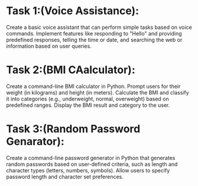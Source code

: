 Task 1:(Voice Assistance):
==
Create a basic voice assistant that can perform simple tasks based on voice commands. Implement features like responding to "Hello" and providing predefined responses, telling the time or date, and searching the web or information based on user queries.


Task 2:(BMI CAalculator):
===
Create a command-line BMI calculator in Python. Prompt users for their weight (in kilograms) and height (in meters). Calculate the BMI and classify it into categories (e.g., underweight, normal, overweight) based on predefined ranges. Display the BMI result and category to the user.


Task 3:(Random Password Genarator):
==
Create a command-line password generator in Python that generates random passwords based on user-defined criteria, such as length and character types (letters, numbers, symbols). Allow users to specify password length and character set preferences.
